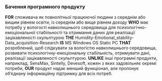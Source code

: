 ### Бачення програмного продукту
**FOR** споживача як повнолітньої працюючої людини з середнім або вищим рівнем освіти, із середнім або вище рівнем доходу **WHO** має потребу у вологості навколишнього середовища для психологічно-емоціональної стабільності та отримання даних для реалізації зацікавленості скульптурою **THE** Humidity-Emotional_stability-Data_acquisition-Research **IS** MS Windows OS Static PC **THAT** розроблений, щоб слідкувати за вологістю навколишнього середовища, розвивати психологічну-емоціональну стабільність, отримувати дані, реалізації зацікавленості скульптурою. **UNLIKE** інші програмні продукти, наприклад, SensMax, Sintelly, Devesoft, кожен з яких задовільняє окремі потреби, **OUR** продукт надає менший функціонал, але пропонує обʼєднану інформаційну підтримку для всіх потреб.

